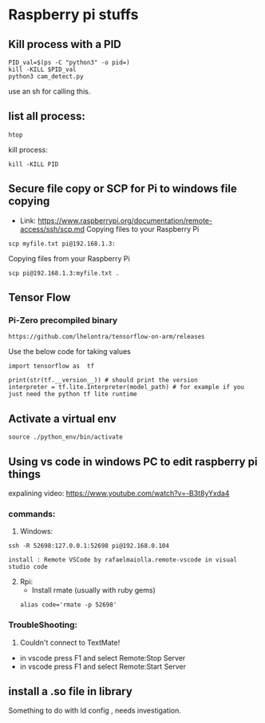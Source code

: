 # Raspberry pi stuffs 
## Kill process with a PID
```
PID_val=$(ps -C "python3" -o pid=)
kill -KILL $PID_val
python3 cam_detect.py
```
use an sh for calling this.

## list all process:
```
htop
```
kill process:
```
kill -KILL PID
```

## Secure file copy or SCP for Pi to windows file copying
- Link: https://www.raspberrypi.org/documentation/remote-access/ssh/scp.md
Copying files to your Raspberry Pi
```
scp myfile.txt pi@192.168.1.3:
```
Copying files from your Raspberry Pi
```
scp pi@192.168.1.3:myfile.txt .
```
## Tensor Flow
### Pi-Zero precompiled binary 
```
https://github.com/lhelontra/tensorflow-on-arm/releases
```
Use the below code for taking values
```
import tensorflow as  tf

print(str(tf.__version__)) # should print the version
interpreter = tf.lite.Interpreter(model_path) # for example if you just need the python tf lite runtime 
```
## Activate a virtual env
```
source ./python_env/bin/activate
```

## Using vs code in windows PC to edit raspberry pi things
expalining video: https://www.youtube.com/watch?v=-B3t8yYxda4

### commands:
1. Windows:
 ```
 ssh -R 52698:127.0.0.1:52698 pi@192.168.0.104
 ```
 ```
 install : Remote VSCode by rafaelmaiolla.remote-vscode in visual studio code
 ```
2. Rpi:
   - Install rmate (usually with ruby gems) 
   ```
   alias code='rmate -p 52698'
   ```
### TroubleShooting:
1. Couldn't connect to TextMate! 
 - in vscode press F1 and select Remote:Stop Server
 - in vscode press F1 and select Remote:Start Server
 
## install a .so file in library
Something to do with ld config , needs investigation.
